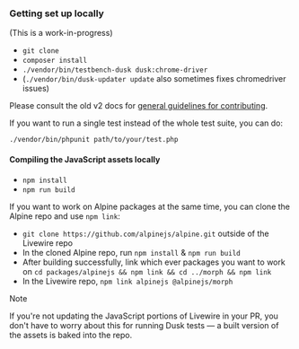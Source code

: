 
### Getting set up locally

(This is a work-in-progress)

* `git clone`
* `composer install`
* `./vendor/bin/testbench-dusk dusk:chrome-driver`
* (`./vendor/bin/dusk-updater update` also sometimes fixes chromedriver issues)

Please consult the old v2 docs for [general guidelines for contributing](https://laravel-livewire.com/docs/2.x/contribution-guide).


If you want to run a single test instead of the whole test suite, you can do:

`./vendor/bin/phpunit path/to/your/test.php`

#### Compiling the JavaScript assets locally

* `npm install`
* `npm run build`

If you want to work on Alpine packages at the same time, you can clone the Alpine repo and use `npm link`:

* `git clone https://github.com/alpinejs/alpine.git` outside of the Livewire repo
* In the cloned Alpine repo, run `npm install` & `npm run build`
* After building successfully, link which ever packages you want to work on `cd packages/alpinejs && npm link && cd ../morph && npm link`
* In the Livewire repo, `npm link alpinejs @alpinejs/morph`

> [!NOTE]
> If you're not updating the JavaScript portions of Livewire in your PR, you don't have to worry about this for running Dusk tests — a built version of the assets is baked into the repo.
